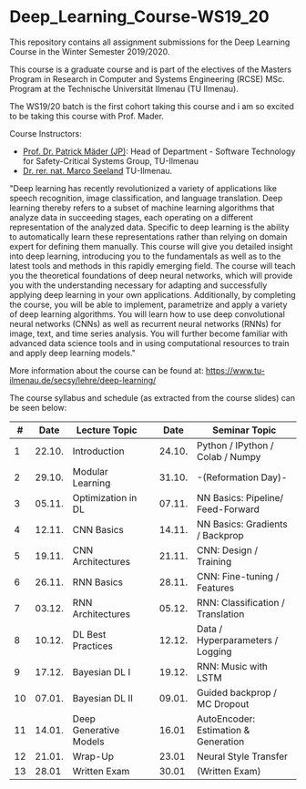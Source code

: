 # Deep_Learning_Course-WS19_20
This repository contains all assignment submissions for the Deep Learning Course in the Winter Semester 2019/2020.

This course is a graduate course and is part of the electives of the Masters Program in Research in Computer and Systems Engineering (RCSE) MSc. Program at the Technische Universität Ilmenau (TU Ilmenau).

The WS19/20 batch is the first cohort taking this course and i am so excited to be taking this course with Prof. Mader. 

Course Instructors: 
* [Prof. Dr. Patrick Mäder (JP)](https://www.tu-ilmenau.de/secsy/lehre/): Head of Department - Software Technology for Safety-Critical Systems Group, TU-Ilmenau
* [Dr. rer. nat. Marco Seeland](https://www.tu-ilmenau.de/secsy/team/marco-seeland/) TU-Ilmenau.

"Deep learning has recently revolutionized a variety of applications like speech recognition, image classification, and language translation. Deep learning thereby refers to a subset of machine learning algorithms that analyze data in succeeding stages, each operating on a different representation of the analyzed data. Specific to deep learning is the ability to automatically learn these representations rather than relying on domain expert for defining them manually. This course will give you detailed insight into deep learning, introducing you to the fundamentals as well as to the latest tools and methods in this rapidly emerging field. The course will teach you the theoretical foundations of deep neural networks, which will provide you with the understanding necessary for adapting and successfully applying deep learning in your own applications. Additionally, by completing the course, you will be able to implement, parametrize and apply a variety of deep learning algorithms. You will learn how to use deep convolutional neural networks (CNNs) as well as recurrent neural networks (RNNs) for image, text, and time series analysis. You will further become familiar with advanced data science tools and in using computational resources to train and apply deep learning models."

More information about the course can be found at: https://www.tu-ilmenau.de/secsy/lehre/deep-learning/

The course syllabus and schedule (as extracted from the course slides) can be seen below:

   #|Date | Lecture Topic |     | Date | Seminar Topic
----|-----|---------------|-----|------|--------------
1|22.10.| Introduction |     |24.10. | Python / IPython / Colab / Numpy
2|29.10.| Modular Learning |     |31.10. | -(Reformation Day)-
3|05.11.| Optimization in DL |     |07.11. | NN Basics: Pipeline/ Feed-Forward
4|12.11.| CNN Basics |     |14.11. | NN Basics: Gradients / Backprop
5|19.11.| CNN Architectures|      | 21.11. | CNN: Design / Training
6|26.11.| RNN Basics|     |28.11.| CNN: Fine-tuning / Features
7|03.12.|RNN Architectures|     |05.12.| RNN: Classification / Translation
8|10.12.| DL Best Practices |     |12.12.| Data / Hyperparameters / Logging
9|17.12.| Bayesian DL I |     |19.12.| RNN: Music with LSTM
10|07.01.| Bayesian DL II |     |09.01.| Guided backprop / MC Dropout
11|14.01.| Deep Generative Models |     |16.01| AutoEncoder: Estimation & Generation
12|21.01.| Wrap-Up |     |23.01| Neural Style Transfer
13|28.01| Written Exam |     |30.01| (Written Exam)

